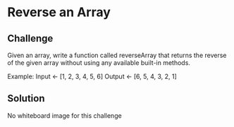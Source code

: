 # Reverse an Array

## Challenge
Given an array, write a function called reverseArray that returns the reverse of the given array without using any available built-in methods.

Example:
Input <- [1, 2, 3, 4, 5, 6]
Output <- [6, 5, 4, 3, 2, 1]

## Solution
No whiteboard image for this challenge
